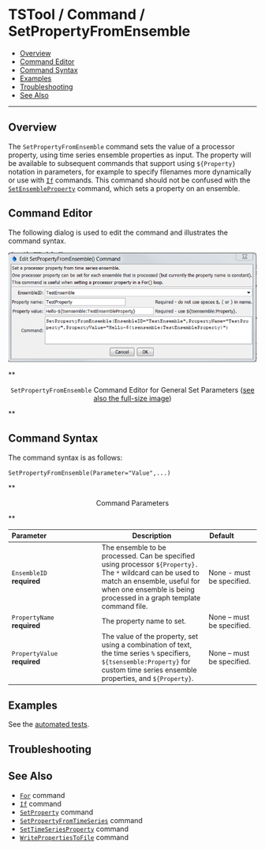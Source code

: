 # TSTool / Command / SetPropertyFromEnsemble #

* [Overview](#overview)
* [Command Editor](#command-editor)
* [Command Syntax](#command-syntax)
* [Examples](#examples)
* [Troubleshooting](#troubleshooting)
* [See Also](#see-also)

-------------------------

## Overview ##

The `SetPropertyFromEnsemble` command sets the value of a processor property,
using time series ensemble properties as input.
The property will be available to subsequent commands that support using `${Property}` notation in parameters,
for example to specify filenames more dynamically or use with [`If`](../If/If.md) commands.
This command should not be confused with the [`SetEnsembleProperty`](../SetEnsembleProperty/SetEnsembleProperty.md) command,
which sets a property on an ensemble.

## Command Editor ##

The following dialog is used to edit the command and illustrates the command syntax.

![SetPropertyFromEnsemble](SetPropertyFromEnsemble.png)

**<p style="text-align: center;">
`SetPropertyFromEnsemble` Command Editor for General Set Parameters (<a href="../SetPropertyFromEnsemble.png">see also the full-size image</a>)
</p>**

## Command Syntax ##

The command syntax is as follows:

```text
SetPropertyFromEnsemble(Parameter="Value",...)
```
**<p style="text-align: center;">
Command Parameters
</p>**

| **Parameter**&nbsp;&nbsp;&nbsp;&nbsp;&nbsp;&nbsp;&nbsp;&nbsp;&nbsp;&nbsp;&nbsp;&nbsp;&nbsp;&nbsp;&nbsp;&nbsp;&nbsp;&nbsp;&nbsp;&nbsp;&nbsp;&nbsp;&nbsp;&nbsp;&nbsp;&nbsp; | **Description** | **Default**&nbsp;&nbsp;&nbsp;&nbsp;&nbsp;&nbsp;&nbsp;&nbsp;&nbsp;&nbsp; |
| --------------|-----------------|----------------- |
|`EnsembleID`<br>**required**|The ensemble to be processed.  Can be specified using processor `${Property}.`  The `*` wildcard can be used to match an ensemble, useful for when one ensemble is being processed in a graph template command file.|None - must be specified.|
|`PropertyName`<br>**required**|The property name to set.|None – must be specified.|
|`PropertyValue`<br>**required**|The value of the property, set using a combination of text, the time series `%` specifiers, `${tsensemble:Property}` for custom time series ensemble properties, and `${Property}`.|None – must be specified.|

## Examples ##

See the [automated tests](https://github.com/OpenCDSS/cdss-app-tstool-test/tree/master/test/regression/commands/general/SetPropertyFromEnsemble).

## Troubleshooting ##

## See Also ##

* [`For`](../For/For.md) command
* [`If`](../If/If.md) command
* [`SetProperty`](../SetProperty/SetProperty.md) command
* [`SetPropertyFromTimeSeries`](../SetPropertyFromTimeSeries/SetPropertyFromTimeSeries.md) command
* [`SetTimeSeriesProperty`](../SetTimeSeriesProperty/SetTimeSeriesProperty.md) command
* [`WritePropertiesToFile`](../WritePropertiesToFile/WritePropertiesToFile.md) command
